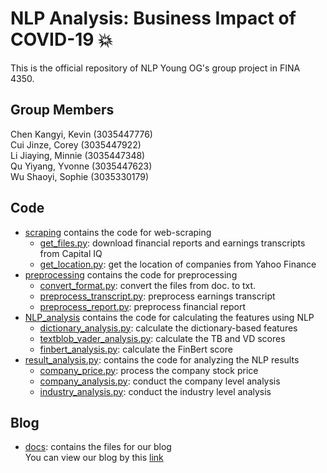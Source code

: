 # NLP Analysis: Business Impact of COVID-19 :boom:
This is the official repository of NLP Young OG's group project in FINA 4350.

## Group Members
Chen Kangyi, Kevin (3035447776)   
Cui Jinze, Corey (3035447922)  
Li Jiaying, Minnie (3035447348)    
Qu Yiyang, Yvonne (3035447623)  
Wu Shaoyi, Sophie (3035330179)   

## Code
* [scraping](https://github.com/cuicorey/FINA4350-GroupProject/tree/master/scraping) contains the code for web-scraping
  * [get_files.py](https://github.com/cuicorey/FINA4350-GroupProject/blob/master/scraping/get_files.py): download financial reports and earnings transcripts from Capital IQ 
  * [get_location.py](https://github.com/cuicorey/FINA4350-GroupProject/blob/master/scraping/get_location.py): get the location of companies from Yahoo Finance
* [preprocessing](https://github.com/cuicorey/FINA4350-GroupProject/tree/master/preprocess) contains the code for preprocessing
  * [convert_format.py](https://github.com/cuicorey/FINA4350-GroupProject/blob/master/preprocess/convert_format.py): convert the files from doc. to txt.
  * [preprocess_transcript.py](https://github.com/cuicorey/FINA4350-GroupProject/blob/master/preprocess/preprocess_transcript.py): preprocess earnings transcript
  * [preprocess_report.py](https://github.com/cuicorey/FINA4350-GroupProject/blob/master/preprocess/preprocess_report.py): preprocess financial report
* [NLP_analysis](https://github.com/cuicorey/FINA4350-GroupProject/tree/master/preprocess) contains the code for calculating the features using NLP
  * [dictionary_analysis.py](https://github.com/cuicorey/FINA4350-GroupProject/tree/master/NLP_analysis/dictionary_analysis.py): calculate the dictionary-based features
  * [textblob_vader_analysis.py](https://github.com/cuicorey/FINA4350-GroupProject/tree/master/NLP_analysis/textblob_vader_analysis.py): calculate the TB and VD scores
  * [finbert_analysis.py](https://github.com/cuicorey/FINA4350-GroupProject/tree/master/NLP_analysis/finbert_analysis.pp): calculate the FinBert score
* [result_analysis.py](https://github.com/cuicorey/FINA4350-GroupProject/tree/master/result_analysis): contains the code for analyzing the NLP results
  * [company_price.py](https://github.com/cuicorey/FINA4350-GroupProject/tree/master/result_analysis/company_price.py): process the company stock price
  * [company_analysis.py](https://github.com/cuicorey/FINA4350-GroupProject/tree/master/result_analysis/company_analysis.py): conduct the company level analysis
  * [industry_analysis.py](https://github.com/cuicorey/FINA4350-GroupProject/tree/master/result_analysis/industry_analysis.py): conduct the industry level analysis
  
 ## Blog
 * [docs](https://github.com/cuicorey/FINA4350-GroupProject/tree/master/docs): contains the files for our blog  
 You can view our blog by this [link](https://cuicorey.github.io/FINA4350-GroupProject)
  
